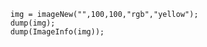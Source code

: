 ```luceescript+trycf
    img = imageNew("",100,100,"rgb","yellow");
    dump(img);
    dump(ImageInfo(img));
```